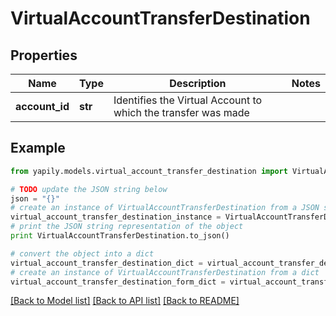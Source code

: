# VirtualAccountTransferDestination


## Properties
Name | Type | Description | Notes
------------ | ------------- | ------------- | -------------
**account_id** | **str** | Identifies the Virtual Account to which the transfer was made | 

## Example

```python
from yapily.models.virtual_account_transfer_destination import VirtualAccountTransferDestination

# TODO update the JSON string below
json = "{}"
# create an instance of VirtualAccountTransferDestination from a JSON string
virtual_account_transfer_destination_instance = VirtualAccountTransferDestination.from_json(json)
# print the JSON string representation of the object
print VirtualAccountTransferDestination.to_json()

# convert the object into a dict
virtual_account_transfer_destination_dict = virtual_account_transfer_destination_instance.to_dict()
# create an instance of VirtualAccountTransferDestination from a dict
virtual_account_transfer_destination_form_dict = virtual_account_transfer_destination.from_dict(virtual_account_transfer_destination_dict)
```
[[Back to Model list]](../README.md#documentation-for-models) [[Back to API list]](../README.md#documentation-for-api-endpoints) [[Back to README]](../README.md)


